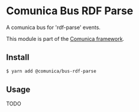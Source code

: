 # Comunica Bus RDF Parse

A comunica bus for 'rdf-parse' events.

This module is part of the [Comunica framework](https://github.com/comunica/comunica).

## Install

```bash
$ yarn add @comunica/bus-rdf-parse
```

## Usage

TODO
